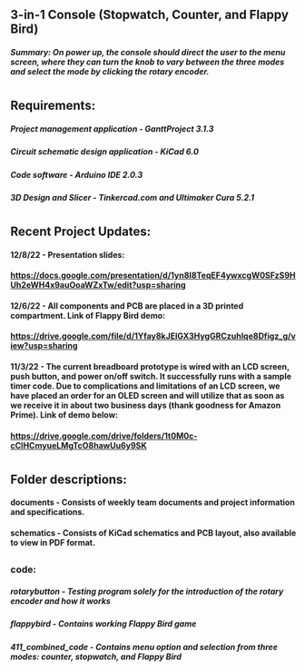 
## 3-in-1 Console (Stopwatch, Counter, and Flappy Bird)
##### Summary: On power up, the console should direct the user to the menu screen, where they can turn the knob to vary between the three modes and select the mode by clicking the rotary encoder. 

#
## Requirements:
##### Project management application - GanttProject 3.1.3
##### Circuit schematic design application - KiCad 6.0
##### Code software - Arduino IDE 2.0.3
##### 3D Design and Slicer - Tinkercad.com and Ultimaker Cura 5.2.1

#
## Recent Project Updates:

#### 12/8/22 - Presentation slides:
#### https://docs.google.com/presentation/d/1yn8I8TeqEF4ywxcgW0SFzS9HUh2eWH4x9auOoaWZxTw/edit?usp=sharing

#### 12/6/22 - All components and PCB are placed in a 3D printed compartment. Link of Flappy Bird demo:
#### https://drive.google.com/file/d/1Yfay8kJElGX3HygGRCzuhIqe8Dfigz_g/view?usp=sharing

#### 11/3/22 - The current breadboard prototype is wired with an LCD screen, push button, and power on/off switch. It successfully runs with a sample timer code. Due to complications and limitations of an LCD screen, we have placed an order for an OLED screen and will utilize that as soon as we receive it in about two business days (thank goodness for Amazon Prime). Link of demo below:
#### https://drive.google.com/drive/folders/1t0M0c-cClHCmyueLMgTcO8hawUu6y9SK

#
## Folder descriptions:

#### documents - Consists of weekly team documents and project information and specifications.

#### schematics - Consists of KiCad schematics and PCB layout, also available to view in PDF format.
##
### code:
##### rotarybutton - Testing program solely for the introduction of the rotary encoder and how it works
##### flappybird - Contains working Flappy Bird game
##### 411_combined_code - Contains menu option and selection from three modes: counter, stopwatch, and Flappy Bird
